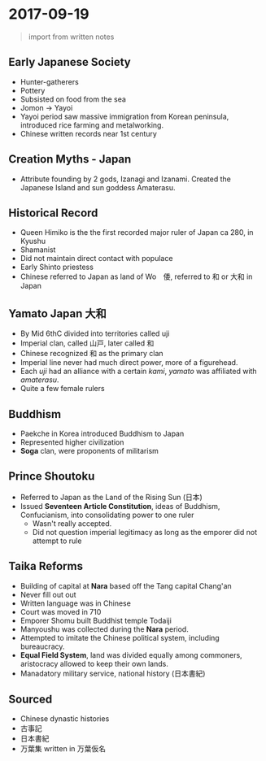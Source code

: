# 2017-09-19

> import from written notes
> 


## Early Japanese Society
* Hunter-gatherers
* Pottery
* Subsisted on food from the sea
* Jomon -> Yayoi
* Yayoi period saw massive immigration from Korean peninsula, introduced rice farming and metalworking.
* Chinese written records near 1st century

## Creation Myths - Japan
* Attribute founding by 2 gods, Izanagi and Izanami. Created the Japanese Island and sun goddess Amaterasu.

## Historical Record
* Queen Himiko is the the first recorded major ruler of Japan ca 280, in Kyushu
* Shamanist
* Did not maintain direct contact with populace
* Early Shinto priestess
* Chinese referred to Japan as land of Wo　倭, referred to 和 or 大和 in Japan

## Yamato Japan 大和
* By Mid 6thC divided into territories called uji
* Imperial clan, called 山戸, later called 和
* Chinese recognized 和 as the primary clan
* Imperial line never had much direct power, more of a figurehead.
* Each _uji_ had an alliance with a certain _kami_, _yamato_ was affiliated with _amaterasu_.
* Quite a few female rulers


## Buddhism
* Paekche in Korea introduced Buddhism to Japan
* Represented higher civilization
* **Soga** clan, were proponents of militarism


## Prince Shoutoku
* Referred to Japan as the Land of the Rising Sun (日本)
* Issued **Seventeen Article Constitution**, ideas of Buddhism, Confucianism, into consolidating power to one ruler
  * Wasn't really accepted.
  * Did not question imperial legitimacy as long as the emporer did not attempt to rule

## Taika Reforms
* Building of capital at **Nara** based off the Tang capital Chang'an
* Never fill out out
* Written language was in Chinese
* Court was moved in 710
* Emporer Shomu built Buddhist temple Todaiji
* Manyoushu was collected during the **Nara** period.
* Attempted to imitate the Chinese political system, including bureaucracy.
* **Equal Field System**, land was divided equally among commoners, aristocracy allowed to keep their own lands.
* Manadatory military service, national history (日本書紀) 

## Sourced
* Chinese dynastic histories
* 古事記
* 日本書紀
* 万葉集 written in 万葉仮名

